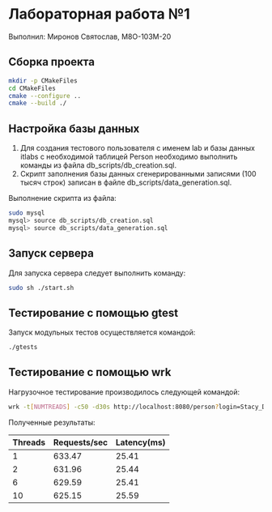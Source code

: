 # Лабораторная работа №1 #

Выполнил: Миронов Святослав, М8О-103М-20

## Сборка проекта ##

```bash
mkdir -p CMakeFiles
cd CMakeFiles
cmake --configure ..
cmake --build ./
```

## Настройка базы данных ##

1. Для создания тестового пользователя с именем lab и базы данных itlabs с необходимой таблицей Person необходимо выполнить команды из файла db_scripts/db_creation.sql.
2. Скрипт заполнения базы данных сгенерированными записями (100 тысяч строк) записан в файле db_scripts/data_generation.sql.

Выполнение скрипта из файла:

```bash
sudo mysql
mysql> source db_scripts/db_creation.sql
mysql> source db_scripts/data_generation.sql
```

## Запуск сервера ##

Для запуска сервера следует выполнить команду:

```bash
sudo sh ./start.sh
```

## Тестирование с помощью gtest ##

Запуск модульных тестов осуществляется командой:

```bash
./gtests
```

## Тестирование с помощью wrk ##

Нагрузочное тестирование производилось следующей командой:

```bash
wrk -t[NUMTREADS] -c50 -d30s http://localhost:8080/person?login=Stacy_Durrant1977368307@nimogy.biz
```

Полученные результаты:

Threads | Requests/sec | Latency(ms)
---     | ---          | ---
1       | 633.47       | 25.41
2       | 631.96       | 25.44
6       | 629.59       | 25.41
10      | 625.15       | 25.59
